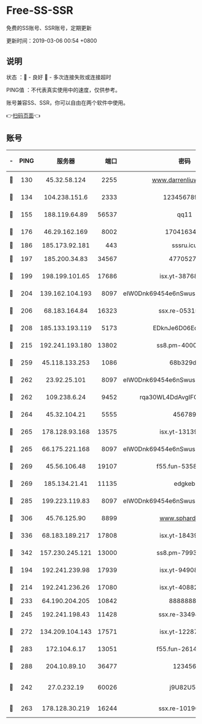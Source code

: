# Free-SS-SSR

免费的SS账号、SSR账号，定期更新

更新时间：2019-03-06 00:54 +0800

## 说明

状态     ：🙂 - 良好 🙁 - 多次连接失败或连接超时

PING值   ：不代表真实使用中的速度，仅供参考。

账号兼容SS、SSR，你可以自由在两个软件中使用。

👉[扫码页面](https://liesauer.github.io/free-ss-ssr.github.io/)👈

## 账号

|-|PING|服务器|端口|密码|加密方式|区域|
|:----:|:----:|:-----:|-----:|:----:|:----:|:----:|
|🙂|130|45.32.58.124|2255|www.darrenliuwei.com|aes-256-cfb|JP|
|🙂|134|104.238.151.6|2333|12345678900|aes-256-cfb|JP|
|🙂|155|188.119.64.89|56537|qq11|aes-256-cfb|RU|
|🙂|176|46.29.162.169|8002|1704163453|aes-256-cfb|RU|
|🙂|186|185.173.92.181|443|sssru.icu|rc4-md5|RU|
|🙂|197|185.200.34.83|34567|47705279|aes-256-cfb|US|
|🙂|199|198.199.101.65|17686|isx.yt-38768454|aes-256-cfb|US|
|🙂|204|139.162.104.193|8097|eIW0Dnk69454e6nSwuspv9DmS201tQ0D|aes-256-cfb|JP|
|🙂|206|68.183.164.84|16323|ssx.re-05315643|aes-256-cfb|US|
|🙂|208|185.133.193.119|5173|EDknJe6D06EoWDaw|aes-256-cfb|US|
|🙂|215|192.241.193.180|13802|ss8.pm-40001184|aes-256-cfb|US|
|🙂|259|45.118.133.253|1086|68b329da|aes-256-cfb|SG|
|🙂|262|23.92.25.101|8097|eIW0Dnk69454e6nSwuspv9DmS201tQ0D|aes-256-cfb|US|
|🙂|262|109.238.6.24|9452|rqa30WL4DdAvgIFG6Fs3znzTa|aes-256-cfb|FR|
|🙂|264|45.32.104.21|5555|456789|aes-256-cfb|SG|
|🙂|265|178.128.93.168|13575|isx.yt-13139523|aes-256-cfb|SG|
|🙂|265|66.175.221.168|8097|eIW0Dnk69454e6nSwuspv9DmS201tQ0D|aes-256-cfb|US|
|🙂|269|45.56.106.48|19107|f55.fun-53586818|aes-256-cfb|US|
|🙂|269|185.134.21.41|11135|edgkeb|aes-256-cfb|GB|
|🙂|285|199.223.119.83|8097|eIW0Dnk69454e6nSwuspv9DmS201tQ0D|aes-256-cfb|US|
|🙂|306|45.76.125.90|8899|www.sphard.com|aes-256-cfb|JP|
|🙂|336|68.183.189.217|17808|isx.yt-18439872|aes-256-cfb|SG|
|🙂|342|157.230.245.121|13000|ss8.pm-79933809|aes-256-cfb|SG|
|🙂|194|192.241.239.98|17939|isx.yt-94908149|aes-256-cfb|US|
|🙂|214|192.241.236.26|17080|isx.yt-40882343|aes-256-cfb|US|
|🙂|233|64.190.204.205|10842|88888888|rc4-md5|US|
|🙂|245|192.241.198.43|11428|ssx.re-33494381|aes-256-cfb|US|
|🙂|272|134.209.104.143|17571|isx.yt-12287887|aes-256-cfb|SG|
|🙂|283|172.104.6.17|13051|f55.fun-26146872|aes-256-cfb|US|
|🙂|288|204.10.89.10|36477|123456|aes-256-cfb|US|
|🙁|242|27.0.232.19|60026|j9U82U53|xchacha20-ietf-poly1305|HK|
|🙁|263|178.128.30.219|16244|ssx.re-10190276|aes-256-cfb|SG|
